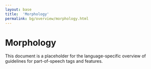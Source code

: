 ```yaml
---
layout: base
title:  'Morphology'
permalink: bg/overview/morphology.html
---
```


# Morphology

This document is a placeholder for the language-specific overview of
guidelines for part-of-speech tags and features.
